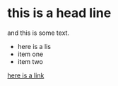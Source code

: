 # this is a head line

and this is some text.

* here is a lis 
* item one
* item two

[here is a link](index.html)